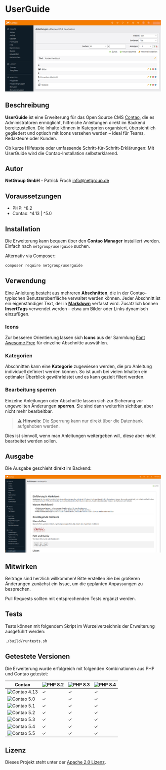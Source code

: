 # UserGuide

![Header Image](headerimage.png)


## Beschreibung

**UserGuide** ist eine Erweiterung für das Open Source CMS [Contao](https://contao.org), die es Administratoren ermöglicht, hilfreiche Anleitungen direkt im Backend bereitzustellen. Die Inhalte können in Kategorien organisiert, übersichtlich gegliedert und optisch mit Icons versehen werden – ideal für Teams, Redakteure oder Kunden.

Ob kurze Hilfetexte oder umfassende Schritt-für-Schritt-Erklärungen: Mit UserGuide wird die Contao-Installation selbsterklärend.


## Autor

**NetGroup GmbH** - Patrick Froch <info@netgroup.de>


## Voraussetzungen

- PHP: ^8.2
- Contao: ^4.13 | ^5.0


## Installation

Die Erweiterung kann bequem über den **Contao Manager** installiert werden. Einfach nach `netgroup/userguide` suchen.

Alternativ via Composer:

```bash
composer require netgroup/userguide
```


## Verwendung

Eine Anleitung besteht aus mehreren **Abschnitten**, die in der Contao-typischen Benutzeroberfläche verwaltet werden können. Jeder Abschnitt ist ein eigenständiger Text, der in **[Markdown](https://docs.github.com/de/get-started/writing-on-github/getting-started-with-writing-and-formatting-on-github/basic-writing-and-formatting-syntax)** verfasst wird. Zusätzlich können **InsertTags** verwendet werden – etwa um Bilder oder Links dynamisch einzufügen.

### Icons

Zur besseren Orientierung lassen sich **Icons** aus der Sammlung [Font Awesome Free](https://fontawesome.com/download) für einzelne Abschnitte auswählen.

### Kategorien

Abschnitten kann eine **Kategorie** zugewiesen werden, die pro Anleitung individuell definiert werden können. So ist auch bei vielen Inhalten ein optimaler Überblick gewährleistet und es kann gezielt filtert werden.

### Bearbeitung sperren

Einzelne Anleitungen oder Abschnitte lassen sich zur Sicherung vor ungewollten Änderungen **sperren**. Sie sind dann weiterhin sichtbar, aber nicht mehr bearbeitbar.

> ⚠️ **Hinweis:** Die Sperrung kann nur direkt über die Datenbank aufgehoben werden.

Dies ist sinnvoll, wenn man Anleitungen weitergeben will, diese aber nicht bearbeitet werden sollen.


## Ausgabe

Die Ausgabe geschieht direkt im Backend:

![Ausgabe](ausgabe.png)


## Mitwirken

Beiträge sind herzlich willkommen!
Bitte erstellen Sie bei größeren Änderungen zunächst ein Issue, um die geplanten Anpassungen zu besprechen.

Pull Requests sollten mit entsprechenden Tests ergänzt werden.


## Tests

Tests können mit folgendem Skript im Wurzelverzeichnis der Erweiterung ausgeführt werden:

```bash
./build/runtests.sh
```


## Getestete Versionen

Die Erweiterung wurde erfolgreich mit folgenden Kombinationen aus PHP und Contao getestet:


| Contao                                                                            | ![PHP 8.2](https://img.shields.io/badge/PHP-%20%208.2-%238892BF?logo=PHP) | ![PHP 8.3](https://img.shields.io/badge/PHP-%20%208.3-%238892BF?logo=PHP) | ![PHP 8.4](https://img.shields.io/badge/PHP-%20%208.4-%238892BF?logo=PHP) |
|-----------------------------------------------------------------------------------|---------------------------------------------------------------------------|---------------------------------------------------------------------------|---------------------------------------------------------------------------|
| ![Contao 4.13](https://img.shields.io/badge/Contao%3A-%204.13-orange?logo=Contao) | &#10003;                                                                         | &#10003;                                                                         | &#10003;                                                                         |
| ![Contao 5.0](https://img.shields.io/badge/Contao%3A-%205.0-orange?logo=Contao)   | &#10003;                                                                         | &#10003;                                                                         | &#10003;                                                                         |
| ![Contao 5.1](https://img.shields.io/badge/Contao%3A-%205.1-orange?logo=Contao)   | &#10003;                                                                         | &#10003;                                                                         | &#10003;                                                                         |
| ![Contao 5.2](https://img.shields.io/badge/Contao%3A-%205.2-orange?logo=Contao)   | &#10003;                                                                         | &#10003;                                                                         | &#10003;                                                                         |
| ![Contao 5.3](https://img.shields.io/badge/Contao%3A-%205.3-orange?logo=Contao)   | &#10003;                                                                         | &#10003;                                                                         | &#10003;                                                                         |
| ![Contao 5.4](https://img.shields.io/badge/Contao%3A-%205.4-orange?logo=Contao)   | &#10003;                                                                         | &#10003;                                                                         | &#10003;                                                                         |
| ![Contao 5.5](https://img.shields.io/badge/Contao%3A-%205.5-orange?logo=Contao)   | &#10003;                                                                         | &#10003;                                                                         | &#10003;                                                                         |


## Lizenz

Dieses Projekt steht unter der [Apache 2.0 Lizenz](https://choosealicense.com/licenses/apache-2.0/).
